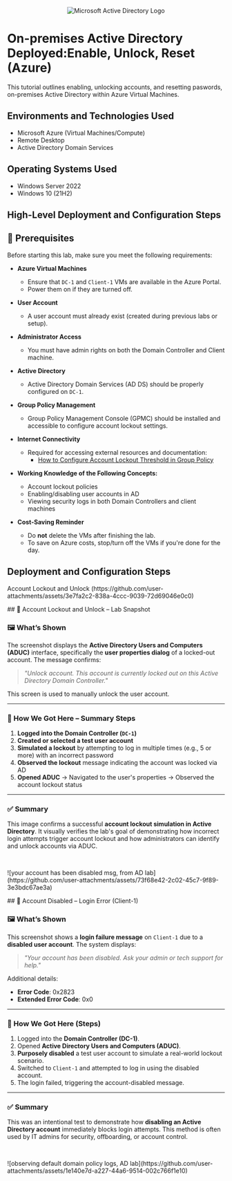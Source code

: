 <p align="center">
<img src="https://i.imgur.com/pU5A58S.png" alt="Microsoft Active Directory Logo"/>
</p>

<h1>On-premises Active Directory Deployed:Enable, Unlock, Reset (Azure)</h1>
This tutorial outlines enabling, unlocking accounts, and resetting paswords, on-premises Active Directory within Azure Virtual Machines.<br />

<h2>Environments and Technologies Used</h2>

- Microsoft Azure (Virtual Machines/Compute)
- Remote Desktop
- Active Directory Domain Services


<h2>Operating Systems Used </h2>

- Windows Server 2022
- Windows 10 (21H2)

<h2>High-Level Deployment and Configuration Steps</h2>

## 🔧 Prerequisites

Before starting this lab, make sure you meet the following requirements:

- **Azure Virtual Machines**
  - Ensure that `DC-1` and `Client-1` VMs are available in the Azure Portal.
  - Power them on if they are turned off.

- **User Account**
  - A user account must already exist (created during previous labs or setup).

- **Administrator Access**
  - You must have admin rights on both the Domain Controller and Client machine.

- **Active Directory**
  - Active Directory Domain Services (AD DS) should be properly configured on `DC-1`.

- **Group Policy Management**
  - Group Policy Management Console (GPMC) should be installed and accessible to configure account lockout settings.

- **Internet Connectivity**
  - Required for accessing external resources and documentation:
    - [How to Configure Account Lockout Threshold in Group Policy](#)
    

- **Working Knowledge of the Following Concepts:**
  - Account lockout policies
  - Enabling/disabling user accounts in AD
  - Viewing security logs in both Domain Controllers and client machines

- **Cost-Saving Reminder**
  - Do **not** delete the VMs after finishing the lab.
  - To save on Azure costs, stop/turn off the VMs if you're done for the day.

<h2>Deployment and Configuration Steps</h2>

<p>
Account Lockout and Unlock (https://github.com/user-attachments/assets/3e7fa2c2-838a-4ccc-9039-72d69046e0c0)

</p>
<p>
## 🔐 Account Lockout and Unlock – Lab Snapshot

### 🖼️ What’s Shown

The screenshot displays the **Active Directory Users and Computers (ADUC)** interface, specifically the **user properties dialog** of a locked-out account. The message confirms:

> _"Unlock account. This account is currently locked out on this Active Directory Domain Controller."_

This screen is used to manually unlock the user account.

---

### 🧭 How We Got Here – Summary Steps

1. **Logged into the Domain Controller (`DC-1`)**
2. **Created or selected a test user account**
3. **Simulated a lockout** by attempting to log in multiple times (e.g., 5 or more) with an incorrect password
4. **Observed the lockout** message indicating the account was locked via AD
5. **Opened ADUC** → Navigated to the user's properties → Observed the account lockout status

---

### ✅ Summary

This image confirms a successful **account lockout simulation in Active Directory**. It visually verifies the lab's goal of demonstrating how incorrect login attempts trigger account lockout and how administrators can identify and unlock accounts via ADUC.
</p>
<br />

<p>
![your account has been disabled msg, from AD lab](https://github.com/user-attachments/assets/73f68e42-2c02-45c7-9f89-3e3bdc67ae3a)

</p>
<p>
## 🚫 Account Disabled – Login Error (Client-1)

### 🖼️ What’s Shown

This screenshot shows a **login failure message** on `Client-1` due to a **disabled user account**. The system displays:

> _"Your account has been disabled. Ask your admin or tech support for help."_

Additional details:
- **Error Code**: 0x2823  
- **Extended Error Code**: 0x0

---

### 🧪 How We Got Here (Steps)

1. Logged into the **Domain Controller (DC-1)**.
2. Opened **Active Directory Users and Computers (ADUC)**.
3. **Purposely disabled** a test user account to simulate a real-world lockout scenario.
4. Switched to `Client-1` and attempted to log in using the disabled account.
5. The login failed, triggering the account-disabled message.

---

### ✅ Summary

This was an intentional test to demonstrate how **disabling an Active Directory account** immediately blocks login attempts. This method is often used by IT admins for security, offboarding, or account control.
</p>
<br />

<p>
![observing default domain policy logs, AD lab](https://github.com/user-attachments/assets/1e140e7d-a227-44a6-9514-002c766f1e10)

</p>
<p>

</p>
